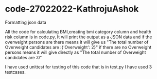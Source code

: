 # code-27022022-KathrojuAshok
Formatting json data



All the code for  calculating BMI,creating bmi category column and health risk column is in code.py, It will print the output as a JSON data and if the overweight persons are there
means it will give us "The total number of Overweight candidates are :{'Overweight': 2}" if there are no Overweight persons means it will give directly as "The total number of Overweight candidates are :0"




I have used unittest for testing of this code that is in test.py I have used 3 testcases.
